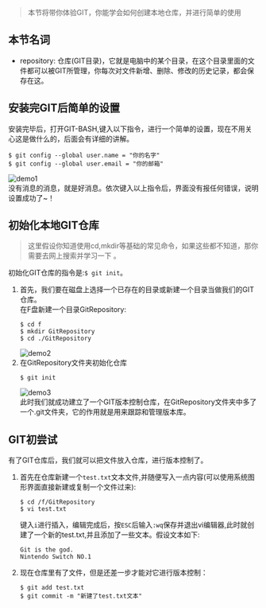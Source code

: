 > 本节将带你体验GIT，你能学会如何创建本地仓库，并进行简单的使用  

## 本节名词
- repository: 仓库(GIT目录)，它就是电脑中的某个目录，在这个目录里面的文件都可以被GIT所管理，你每次对文件新增、删除、修改的历史记录，都会保存在这。

## 安装完GIT后简单的设置
安装完毕后，打开GIT-BASH,键入以下指令，进行一个简单的设置，现在不用关心这是做什么的，后面会有详细的讲解。
```shell
$ git config --global user.name = "你的名字"
$ git config --global user.email = "你的邮箱"
```
![demo1](http://ouq9v8coj.bkt.clouddn.com/images/gittest1.gif)  
没有消息的消息，就是好消息。依次键入以上指令后，界面没有报任何错误，说明设置成功了~！

## 初始化本地GIT仓库
> 这里假设你知道使用cd,mkdir等基础的常见命令，如果这些都不知道，那你需要去网上搜索并学习一下 。

初始化GIT仓库的指令是:`$ git init`。  

1. 首先，我们要在磁盘上选择一个已存在的目录或新建一个目录当做我们的GIT仓库。   
在F盘新建一个目录GitRepository:
    ```shell
    $ cd f  
    $ mkdir GitRepository  
    $ cd ./GitRepository
    ```  
    ![demo2](http://ouq9v8coj.bkt.clouddn.com/images/gittest2.gif)  
2. 在GitRepository文件夹初始化仓库
    ```shell
    $ git init
    ```  
    ![demo3](http://ouq9v8coj.bkt.clouddn.com/images/gittest3.gif)  
此时我们就成功建立了一个GIT版本控制仓库，在GitRepository文件夹中多了一个.git文件夹，它的作用就是用来跟踪和管理版本库。  

## GIT初尝试
有了GIT仓库后，我们就可以把文件放入仓库，进行版本控制了。  

1. 首先在仓库新建一个`test.txt`文本文件,并随便写入一点内容(可以使用系统图形界面直接新建或复制一个文件过来):  
    ```shell
    $ cd /f/GitRepository
    $ vi test.txt
    ```  
    键入`i`进行插入，编辑完成后，按`ESC`后输入`:wq`保存并退出vi编辑器,此时就创建了一个新的test.txt,并且添加了一些文本。假设文本如下:
    ```
    Git is the god.
    Nintendo Switch NO.1
    ```

2. 现在仓库里有了文件，但是还差一步才能对它进行版本控制：  
    ```shell
    $ git add test.txt
    $ git commit -m "新建了test.txt文本"
    ```  
